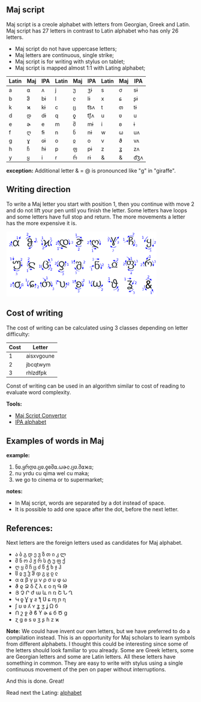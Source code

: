 ## Maj script

Maj script is a creole alphabet with letters from Georgian, Greek and Latin. Maj script has 27 letters in contrast to Latin alphabet who has only 26 letters. 

* Maj script do not have uppercase letters;  
* Maj letters are continuous, single strike;
* Maj script is for writing with stylus on tablet;
* Maj script is mapped almost 1:1 with Lating alphabet;

Latin | Maj| IPA  | Latin | Maj | IPA   | Latin | Maj | IPA 
------|----|------|-------|-----|-------|-------|-----|--------
  a   | ⍺  | ʌ    | j     | უ   | ʒɨ    | s     | σ   | sɨ      
  b   | ჵ  | bɨ   | l     | ჺ   | lɨ    | x     | ɕ   | ʂɨ      
  k   | ϰ  | kɨ   | c     | ც   | t͡sʌ   | t     | თ   | tɨ      
  d   | დ  | dɨ   | q     | ƍ   | t͡ʃʌ   | u     | ʋ   | u       
  e   | ɚ  | e    | m     | შ   | mɨ    | i     | ʚ   | ɨ      
  f   | ღ  | fɨ   | n     | ნ   | nɨ    | w     | ω   | uʌ     
  g   | ɣ  | ɢɨ   | o     | ჲ   | o     | v     | ϑ   | vʌ     
  h   | ჩ  | ɦɨ   | p     | ფ   | pɨ    | z     | ʓ   | zʌ     
  y   | ყ  | i    | r     | რ   | rɨ    | &     | &   | d͡ʒʌ

**exception:**
Additional letter  & = @ is pronounced like "g" in "giraffe".

## Writing direction

To write a Maj letter you start with position 1, then you continue with move 2 and do not lift your pen until you finish the letter. Some letters have loops and some letters have full stop and return. The more movements a letter has the more expensive it is. 

<img src="maj-script.png" alt="Maj Script" width="400"></img>

## Cost of writing

The cost of writing can be calculated using 3 classes depending on letter difficulty:

Cost |  Letter
-----|----------------------------
  1  |aisxvgoune
  2  |jbcqtwym
  3  |rhlzdfpk

Const of writing can be used in an algorithm similar to cost of reading to evaluate word complexity.


**Tools:**  
  
* [Maj Script Convertor](https://lingojam.com/MajConvertor)
* [IPA alphabet](http://www.internationalphoneticalphabet.org/ipa-sounds/ipa-chart-with-sounds/)
  

## Examples of words in Maj

**example:**

1. ნʋ.ყრდʋ.ცʋ.ƍʚშ⍺.ωɚჺ.ცʋ.შ⍺ϰ⍺;
1. nu yrdu cu qima wel cu maka;
1. we go to cinema or to supermarket;

**notes:**

* In Maj script, words are separated by a dot instead of space. 
* It is possible to add one space after the dot, before the next letter. 

## References:

Next letters are the foreign letters used as candidates for Maj alphabet.

* ა ბ გ დ ე ვ ზ თ ი კ ლ 
* მ ნ ო პ ჟ რ ს ტ უ ფ ქ 
* ღ ყ შ ჩ ც ძ წ ჭ ხ ჯ ჰ 
* ჱ ჲ ჳ ჴ ჵ ჶ ჷ ჸ ჹ ჺ
* α ⍺ β γ μ ν ρ σ υ φ ω 
* ϑ ϱ Ձ δ ζ λ ε ο η Գ Թ 
* Յ Չ Ր ժ ա և ո ռ Շ Ն Ղ 
* Կ ƍ Ɣ ɣ ƨ ƪ Ʋ ɕ ɱ ɲ ɳ 
* ʃ ʊ ʋ ʎ ʏ ʓ ʒ ʝ Ω б  
* Ո շ ջ ∂ ϐ ϒ ɚ ɕ б Ծ ց 
* ɀ ɡ ʚ s ʋ ʒ ʂ ɦ z ϰ

**Note:** We could have invent our own letters, but we have preferred to do a compilation instead. This is an opportunity for Maj scholars to learn symbols from different alphabets. I thought this could be interesting since some of the letters should look familiar to you already. Some are Greek letters, some are Georgian letters and some are Latin letters. All these letters have something in common. They are easy to write with stylus using a single continuous movement of the pen on paper without interruptions.


And this is done. Great!

Read next the Lating: [alphabet](alphabet.md)
